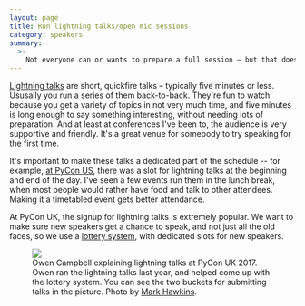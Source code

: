 ```yaml
---
layout: page
title: Run lightning talks/open mic sessions
category: speakers
summary:
  >-
    Not everyone can or wants to prepare a full session – but that doesn't mean they shouldn't have a chance to speak.
---
```


[Lightning talks](https://en.wikipedia.org/wiki/Lightning_talk) are short, quickfire talks – typically five minutes or less.
Ususally you run a series of them back-to-back.
They're fun to watch because you get a variety of topics in not very much time, and five minutes is long enough to say something interesting, without needing lots of preparation.
And at least at conferences I've been to, the audience is very supportive and friendly.
It's a great venue for somebody to try speaking for the first time.

It's important to make these talks a dedicated part of the schedule -- for example, [at PyCon US](https://us.pycon.org/2018/schedule/talks/), there was a slot for lightning talks at the beginning and end of the day.
I've seen a few events run them in the lunch break, when most people would rather have food and talk to other attendees.
Making it a timetabled event gets better attendance.

At PyCon UK, the signup for lightning talks is extremely popular.
We want to make sure new speakers get a chance to speak, and not just all the old faces, so we use a [lottery system](https://www.owencampbell.me.uk/lightning-talks.html), with dedicated slots for new speakers.

<figure>
  <img src="/images/pyconuk-lightning.jpg">
  <figcaption>
    Owen Campbell explaining lightning talks at PyCon UK 2017. Owen ran the lightning talks last year, and helped come up with the lottery system. You can see the two buckets for submitting talks in the picture. Photo by <a href="https://www.flickr.com/photos/152472562@N06/37913336882/in/album-72157666242746367/">Mark Hawkins</a>.
  </figcaption>
</figure>
